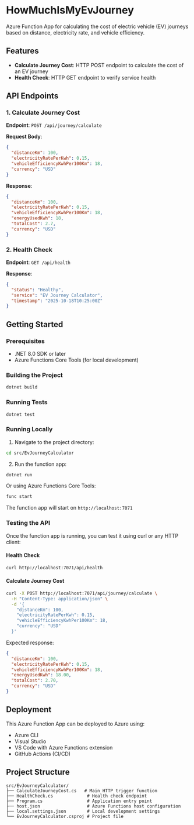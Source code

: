 # HowMuchIsMyEvJourney

Azure Function App for calculating the cost of electric vehicle (EV) journeys based on distance, electricity rate, and vehicle efficiency.

## Features

- **Calculate Journey Cost**: HTTP POST endpoint to calculate the cost of an EV journey
- **Health Check**: HTTP GET endpoint to verify service health

## API Endpoints

### 1. Calculate Journey Cost
**Endpoint**: `POST /api/journey/calculate`

**Request Body**:
```json
{
  "distanceKm": 100,
  "electricityRatePerKwh": 0.15,
  "vehicleEfficiencyKwhPer100Km": 18,
  "currency": "USD"
}
```

**Response**:
```json
{
  "distanceKm": 100,
  "electricityRatePerKwh": 0.15,
  "vehicleEfficiencyKwhPer100Km": 18,
  "energyUsedKwh": 18,
  "totalCost": 2.7,
  "currency": "USD"
}
```

### 2. Health Check
**Endpoint**: `GET /api/health`

**Response**:
```json
{
  "status": "Healthy",
  "service": "EV Journey Calculator",
  "timestamp": "2025-10-18T10:25:00Z"
}
```

## Getting Started

### Prerequisites
- .NET 8.0 SDK or later
- Azure Functions Core Tools (for local development)

### Building the Project

```bash
dotnet build
```

### Running Tests

```bash
dotnet test
```

### Running Locally

1. Navigate to the project directory:
```bash
cd src/EvJourneyCalculator
```

2. Run the function app:
```bash
dotnet run
```

Or using Azure Functions Core Tools:
```bash
func start
```

The function app will start on `http://localhost:7071`

### Testing the API

Once the function app is running, you can test it using curl or any HTTP client:

#### Health Check
```bash
curl http://localhost:7071/api/health
```

#### Calculate Journey Cost
```bash
curl -X POST http://localhost:7071/api/journey/calculate \
  -H "Content-Type: application/json" \
  -d '{
    "distanceKm": 100,
    "electricityRatePerKwh": 0.15,
    "vehicleEfficiencyKwhPer100Km": 18,
    "currency": "USD"
  }'
```

Expected response:
```json
{
  "distanceKm": 100,
  "electricityRatePerKwh": 0.15,
  "vehicleEfficiencyKwhPer100Km": 18,
  "energyUsedKwh": 18.00,
  "totalCost": 2.70,
  "currency": "USD"
}
```

## Deployment

This Azure Function App can be deployed to Azure using:
- Azure CLI
- Visual Studio
- VS Code with Azure Functions extension
- GitHub Actions (CI/CD)

## Project Structure

```
src/EvJourneyCalculator/
├── CalculateJourneyCost.cs   # Main HTTP trigger function
├── HealthCheck.cs             # Health check endpoint
├── Program.cs                 # Application entry point
├── host.json                  # Azure Functions host configuration
├── local.settings.json        # Local development settings
└── EvJourneyCalculator.csproj # Project file
```
